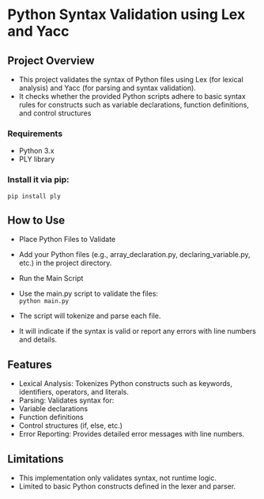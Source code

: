  # Python Syntax Validation using Lex and Yacc
## Project Overview
- This project validates the syntax of Python files using Lex (for lexical analysis) and Yacc (for parsing and syntax validation). 
- It checks whether the provided Python scripts adhere to basic syntax rules for constructs such as variable declarations, function definitions, and control structures<br>
 ### Requirements
- Python 3.x
- PLY library
### Install it via pip:
`pip install ply`
## How to Use
- Place Python Files to Validate
- Add your Python files (e.g., array_declaration.py, declaring_variable.py, etc.) in the project directory.

- Run the Main Script
- Use the main.py script to validate the files:<br>
  `python main.py`
- The script will tokenize and parse each file.
- It will indicate if the syntax is valid or report any errors with line numbers and details.
## Features
- Lexical Analysis: Tokenizes Python constructs such as keywords, identifiers, operators, and literals.
- Parsing: Validates syntax for:
- Variable declarations
- Function definitions
- Control structures (if, else, etc.)
- Error Reporting: Provides detailed error messages with line numbers.
## Limitations
- This implementation only validates syntax, not runtime logic.
- Limited to basic Python constructs defined in the lexer and parser.
